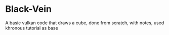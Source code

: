 # Black-Vein

A basic vulkan code that draws a cube, done from scratch, with notes, used khronous tutorial as base
